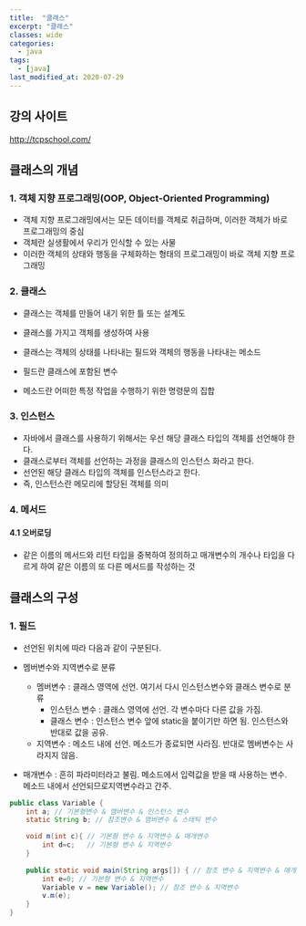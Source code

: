 ```yaml
---
title:  "클래스"
excerpt: "클래스"
classes: wide
categories:
  - java
tags:
  - [java]
last_modified_at: 2020-07-29
---
```




## 강의 사이트

http://tcpschool.com/



## 클래스의 개념



### 1. 객체 지향 프로그래밍(OOP, Object-Oriented Programming)

* 객체 지향 프로그래밍에서는 모든 데이터를 객체로 취급하며, 이러한 객체가 바로 프로그래밍의 중심
* 객체란 실생활에서 우리가 인식할 수 있는 사물
* 이러한 객체의 상태와 행동을 구체화하는 형태의 프로그래밍이 바로 객체 지향 프로그래밍



### 2. 클래스

* 클래스는 객체를 만들어 내기 위한 틀 또는 설계도
* 클래스를 가지고 객체를 생성하여 사용
* 클래스는 객체의 상태를 나타내는 필드와 객체의 행동을 나타내는 메소드

* 필드란 클래스에 포함된 변수
* 메소드란 어떠한 특정 작업을 수행하기 위한 명령문의 집합



### 3. 인스턴스

* 자바에서 클래스를 사용하기 위해서는 우선 해당 클래스 타입의 객체를 선언해야 한다.
* 클래스로부터 객체를 선언하는 과정을 클래스의 인스턴스 화라고 한다.
* 선언된 해당 클래스 타입의 객체를 인스턴스라고 한다.
* 즉, 인스턴스란 메모리에 할당된 객체를 의미



### 4. 메서드

#### 4.1 오버로딩

* 같은 이름의 메서드와 리턴 타입을 중복하여 정의하고 매개변수의 개수나 타입을 다르게 하여 같은 이름의 또 다른 메서드를 작성하는 것



## 클래스의 구성



### 1. 필드

* 선언된 위치에 따라 다음과 같이 구분된다.

* 멤버변수와 지역변수로 분류
  * 멤버변수 : 클래스 영역에 선언. 여기서 다시 인스턴스변수와 클래스 변수로 분류
    * 인스턴스 변수 : 클래스 영역에 선언. 각 변수마다 다른 값을 가짐.
    * 클래스 변수 : 인스턴스 변수 앞에 static을 붙이기만 하면 됨. 인스턴스와 반대로 값을 공유.
  * 지역변수 : 메소드 내에 선언. 메소드가 종료되면 사라짐. 반대로 멤버변수는 사라지지 않음.
* 매개변수 : 흔히 파라미터라고 불림. 메소드에서 입력값을 받을 때 사용하는 변수. 메소드 내에서 선언되므로지역변수라고 간주.

```java
public class Variable {
	int a; // 기본형변수 & 맴버변수 & 인스턴스 변수
	static String b; // 참조변수 & 맴버변수 & 스태틱 변수

	void m(int c){ // 기본형 변수 & 지역변수 & 매개변수
		int d=c;   // 기본형 변수 & 지역변수
    }
	
    public static void main(String args[]) { // 참조 변수 & 지역변수 & 매개변수
        int e=0; // 기본형 변수 & 지역변수
        Variable v = new Variable(); // 참조 변수 & 지역변수	
        v.m(e);
    }
}
```